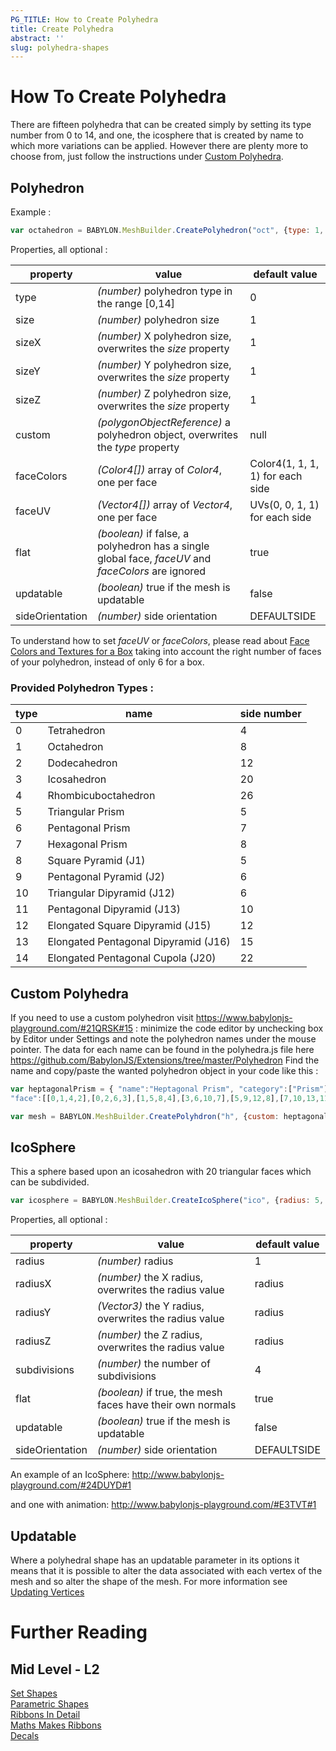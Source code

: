 ```yaml
---
PG_TITLE: How to Create Polyhedra
title: Create Polyhedra
abstract: ''
slug: polyhedra-shapes
---
```


# How To Create Polyhedra

There are fifteen polyhedra that can be created simply by setting its type number from 0 to 14, and one, the icosphere that is created by name to which more variations can be applied. 
However there are plenty more to choose from, just follow the instructions under [Custom Polyhedra](#custom-polyhedra).

## Polyhedron
Example :
```javascript
var octahedron = BABYLON.MeshBuilder.CreatePolyhedron("oct", {type: 1, size: 3}, scene);
```
Properties, all optional :

property|value|default value
--------|-----|-------------
type|_(number)_ polyhedron type in the range [0,14]|0
size|_(number)_ polyhedron size|1
sizeX|_(number)_ X polyhedron size, overwrites the _size_ property|1
sizeY|_(number)_ Y polyhedron size, overwrites the _size_ property|1
sizeZ|_(number)_ Z polyhedron size, overwrites the _size_ property|1
custom|_(polygonObjectReference)_ a polyhedron object, overwrites the _type_ property|null
faceColors|_(Color4[])_ array of _Color4_, one per face|Color4(1, 1, 1, 1) for each side
faceUV|_(Vector4[])_ array of _Vector4_, one per face| UVs(0, 0, 1, 1) for each side
flat|_(boolean)_ if false, a polyhedron has a single global face, _faceUV_ and _faceColors_ are ignored|true
updatable|_(boolean)_ true if the mesh is updatable|false
sideOrientation|_(number)_ side orientation|DEFAULTSIDE

To understand how to set _faceUV_ or _faceColors_, please read about [Face Colors and Textures for a Box](/how-to/material/create-box-per-face-textures-and-colors) taking into account the right number of faces of your polyhedron, instead of only 6 for a box. 


### Provided Polyhedron Types :

type|name|side number
----|----|-----------
0|Tetrahedron|4
1|Octahedron|8
2|Dodecahedron|12
3|Icosahedron|20
4|Rhombicuboctahedron|26
5|Triangular Prism|5
6|Pentagonal Prism|7
7|Hexagonal Prism|8
8|Square Pyramid (J1)|5
9|Pentagonal Pyramid (J2)|6
10|Triangular Dipyramid (J12)|6
11|Pentagonal Dipyramid (J13)|10
12|Elongated Square Dipyramid (J15)|12
13|Elongated Pentagonal Dipyramid (J16)|15
14|Elongated Pentagonal Cupola (J20)|22

## Custom Polyhedra

If you need to use a custom polyhedron visit https://www.babylonjs-playground.com/#21QRSK#15 : minimize the code editor by unchecking box by Editor under Settings and note the polyhedron names under the mouse pointer. 
The data for each name can be found in the polyhedra.js file here https://github.com/BabylonJS/Extensions/tree/master/Polyhedron
Find the name and copy/paste the wanted polyhedron object in your code like this :

```javascript
var heptagonalPrism = { "name":"Heptagonal Prism", "category":["Prism"], "vertex":[[0,0,1.090071],[0.796065,0,0.7446715],[-0.1498633,0.7818315,0.7446715],[-0.7396399,-0.2943675,0.7446715],[0.6462017,0.7818315,0.3992718],[1.049102,-0.2943675,-0.03143449],[-0.8895032,0.487464,0.3992718],[-0.8658909,-0.6614378,-0.03143449],[0.8992386,0.487464,-0.3768342],[0.5685687,-0.6614378,-0.6538232],[-1.015754,0.1203937,-0.3768342],[-0.2836832,-0.8247995,-0.6538232],[0.4187054,0.1203937,-0.9992228],[-0.4335465,-0.042968,-0.9992228]],
"face":[[0,1,4,2],[0,2,6,3],[1,5,8,4],[3,6,10,7],[5,9,12,8],[7,10,13,11],[9,11,13,12],[0,3,7,11,9,5,1],[2,4,8,12,13,10,6]]};

var mesh = BABYLON.MeshBuilder.CreatePolyhdron("h", {custom: heptagonalPrism}, scene);
```

## IcoSphere
This a sphere based upon an icosahedron with 20 triangular faces which can be subdivided.
```javascript
var icosphere = BABYLON.MeshBuilder.CreateIcoSphere("ico", {radius: 5, radiusY: 8, subdivisions: 6}, scene);
```

Properties, all optional :

property|value|default value
--------|-----|-------------
radius|_(number)_ radius | 1
radiusX|_(number)_  the X radius, overwrites the radius value|radius
radiusY|_(Vector3)_  the Y radius, overwrites the radius value|radius
radiusZ|_(number)_ the Z radius, overwrites the radius value|radius
subdivisions|_(number)_ the number of subdivisions|4
flat|_(boolean)_ if true, the mesh faces have their own normals|true
updatable|_(boolean)_ true if the mesh is updatable|false
sideOrientation|_(number)_ side orientation|DEFAULTSIDE

An example of an IcoSphere: http://www.babylonjs-playground.com/#24DUYD#1

and one with animation: http://www.babylonjs-playground.com/#E3TVT#1

## Updatable

Where a polyhedral shape has an updatable parameter in its options it means that it is possible to alter the data associated 
with each vertex of the mesh and so alter the shape of the mesh. For more information see [Updating Vertices](/How_To/Updating_Vertices.html)

# Further Reading

## Mid Level - L2  
[Set Shapes](/babylon-101/babylon-101/discover-basic-elements)  
[Parametric Shapes](/babylon-101/babylon-101/parametric-shapes)  
[Ribbons In Detail](/how-to/mesh/ribbon-tutorial)  
[Maths Makes Ribbons](/resources/manual/maths-make-ribbons)  
[Decals](/how-to/mesh/decals) 